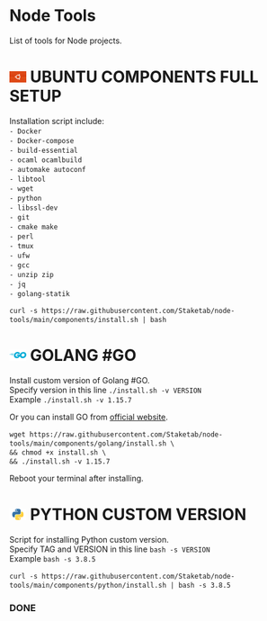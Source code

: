 # Node Tools
List of tools for Node projects.

# ![alt_tag](src/ubuntu.png) UBUNTU COMPONENTS FULL SETUP
Installation script include:  
`- Docker`  
`- Docker-compose`  
`- build-essential`  
`- ocaml ocamlbuild`  
`- automake autoconf`  
`- libtool`  
`- wget`  
`- python`  
`- libssl-dev`  
`- git`  
`- cmake make`  
`- perl`  
`- tmux`  
`- ufw`  
`- gcc`  
`- unzip zip`  
`- jq`  
`- golang-statik`  

```
curl -s https://raw.githubusercontent.com/Staketab/node-tools/main/components/install.sh | bash
```
# ![alt_tag](src/go.png) GOLANG #GO
Install custom version of Golang #GO.  
Specify version in this line `./install.sh -v VERSION`  
Example `./install.sh -v 1.15.7`    

Or you can install GO from [official website](https://golang.org/doc/install).
```
wget https://raw.githubusercontent.com/Staketab/node-tools/main/components/golang/install.sh \
&& chmod +x install.sh \
&& ./install.sh -v 1.15.7
```
Reboot your terminal after installing.  

# ![alt_tag](src/python.png) PYTHON CUSTOM VERSION
Script for installing Python custom version.  
Specify TAG and VERSION in this line `bash -s VERSION`  
Example `bash -s 3.8.5`  
```
curl -s https://raw.githubusercontent.com/Staketab/node-tools/main/components/python/install.sh | bash -s 3.8.5
```
### DONE